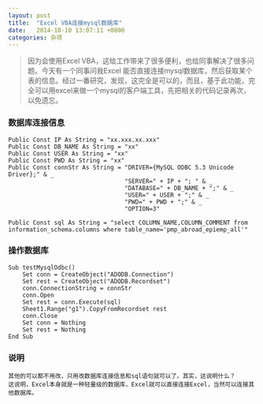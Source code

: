 ```yaml
---
layout: post
title:  "Excel VBA连接mysql数据库"
date:	2014-10-10 13:07:11 +0800
categories: 杂项
---
```


> 因为会使用Excel VBA，这给工作带来了很多便利，也给同事解决了很多问题。今天有一个同事问我Excel 能否直接连接mysql数据库，然后获取某个表的信息。经过一番研究，发现，这完全是可以的，而且，基于此功能，完全可以用excel来做一个mysql的客户端工具，先把相关的代码记录再次，以免遗忘。

### 数据库连接信息

	Public Const IP As String = "xx.xxx.xx.xxx"
	Public Const DB_NAME As String = "xx"
	Public Const USER As String = "xx"
	Public Const PWD As String = "xx"
	Public Const connStr As String = "DRIVER={MySQL ODBC 5.3 Unicode Driver};" & _
	                                 "SERVER=" + IP + "; " & _
	                                 "DATABASE=" + DB_NAME + ";" & _
	                                 "USER=" + USER + ";" & _
	                                 "PWD=" + PWD + ";" & _
	                                 "OPTION=3"
	
	Public Const sql As String = "select COLUMN_NAME,COLUMN_COMMENT from information_schema.columns where table_name='pmp_abroad_epiemp_all'"


### 操作数据库


	Sub testMysqlOdbc()
	    Set conn = CreateObject("ADODB.Connection")
	    Set rest = CreateObject("ADODB.Recordset")
	    conn.ConnectionString = connStr
	    conn.Open
	    Set rest = conn.Execute(sql)
	    Sheet1.Range("g1").CopyFromRecordset rest
	    conn.Close
	    Set conn = Nothing
	    Set rest = Nothing
	End Sub

### 说明

	其他的可以都不用改，只用改数据库连接信息和sql语句就可以了。其实，这说明什么？
	这说明，Excel本身就是一种轻量级的数据库，Excel就可以直接连接Excel，当然可以连接其他数据库。